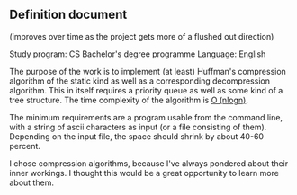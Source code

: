 ## Definition document


(improves over time as the project gets more of a flushed out direction)

Study program: CS Bachelor's degree programme
Language: English

The purpose of the work is to implement (at least) Huffman's compression algorithm of the static kind as well as a corresponding decompression algorithm. This in itself requires a priority queue as well as some kind of a tree structure. The time complexity of the algorithm is [O (nlogn)](https://www.cs.auckland.ac.nz/software/AlgAnim/huffman.html#:~:text=The%20time%20complexity%20of%20the,iterations%2C%20one%20for%20each%20item.).

The minimum requirements are a program usable from the command line, with a string of ascii characters as input (or a file consisting of them). Depending on the input file, the space should shrink by about 40-60 percent.

I chose compression algorithms, because I've always pondered about their inner workings. I thought this would be a great opportunity to learn more about them.
